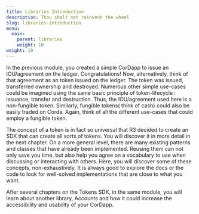 ```yaml
---
title: Libraries Introduction
description: Thou shalt not reinvent the wheel
slug: libraries-introduction
menu:
  main:
    parent: libraries
    weight: 10  
weight: 10
---
```


In the previous module, you created a  simple CorDapp to issue an IOU/agreement on the ledger. Congratulations! Now, alternatively, think of that agreement as an token issued on the ledger. The token was issued, transferred ownership and destroyed. Numerous other simple use-cases could be imagined using the same basic principle of token-lifecycle : issuance, transfer and destruction. Thus, the IOU/agreement used here is a non-fungible token. Similarly, fungible tokens( think of cash) could also be easily traded on Corda. Again, think of all the different use-cases that could employ a fungible token.

The concept of a token is in fact so universal that R3 decided to create an SDK that can create all sorts of tokens. You will discover it in more detail in the next chapter. On a more general level, there are many existing patterns and classes that have already been implemented. Reusing them can not only save you time, but also help you agree on a vocabulary to use when discussing or interacting with others. Here, you will discover some of these concepts, non-exhaustively. It is always good to explore the docs or the code to look for well-solved implementations that are close to what you want.

After several chapters on the Tokens SDK, in the same module, you will learn about another library, Accounts and how it could increase the accessibility and usability of your CorDapp.
